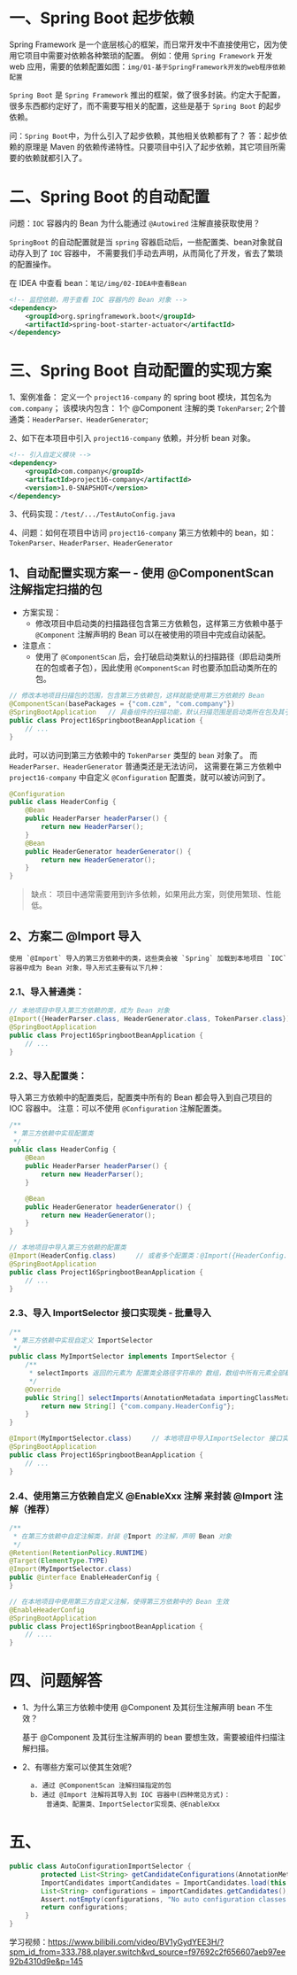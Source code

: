 # 一、Spring Boot 起步依赖

Spring Framework 是一个底层核心的框架，而日常开发中不直接使用它，因为使用它项目中需要对依赖各种繁琐的配置。
例如：使用 `Spring Framework` 开发web 应用，需要的依赖配置如图：`img/01-基于SpringFramework开发的web程序依赖配置`

`Spring Boot` 是 `Spring Framework` 推出的框架，做了很多封装。约定大于配置，很多东西都约定好了，而不需要写相关的配置，这些是基于 `Spring Boot` 的起步依赖。

问：`Spring Boot`中，为什么引入了起步依赖，其他相关依赖都有了？
答：起步依赖的原理是 Maven 的依赖传递特性。只要项目中引入了起步依赖，其它项目所需要的依赖就都引入了。

# 二、Spring Boot 的自动配置
问题：`IOC` 容器内的 Bean 为什么能通过 `@Autowired` 注解直接获取使用？

`SpringBoot` 的自动配置就是当 `spring` 容器启动后，一些配置类、bean对象就自动存入到了 `IOC` 容器中，
不需要我们手动去声明，从而简化了开发，省去了繁琐的配置操作。

在 IDEA 中查看 bean：`笔记/img/02-IDEA中查看Bean`

```xml
<!-- 监控依赖，用于查看 IOC 容器内的 Bean 对象 -->
<dependency>
    <groupId>org.springframework.boot</groupId>
    <artifactId>spring-boot-starter-actuator</artifactId>
</dependency>
```

# 三、Spring Boot 自动配置的实现方案
1、案例准备：
定义一个 `project16-company` 的 spring boot 模块，其包名为 `com.company`；
该模块内包含：
    1个 @Component 注解的类 `TokenParser`;
    2个普通类：`HeaderParser、HeaderGenerator`;

2、如下在本项目中引入 `project16-company` 依赖，并分析 bean 对象。

```xml
<!-- 引入自定义模块 -->
<dependency>
    <groupId>com.company</groupId>
    <artifactId>project16-company</artifactId>
    <version>1.0-SNAPSHOT</version>
</dependency>
```

3、代码实现：`/test/.../TestAutoConfig.java`

4、问题：如何在项目中访问 `project16-company` 第三方依赖中的 bean，如：`TokenParser、HeaderParser、HeaderGenerator`

## 1、自动配置实现方案一 - 使用 @ComponentScan 注解指定扫描的包
- 方案实现：
  - 修改项目中启动类的扫描路径包含第三方依赖包，这样第三方依赖中基于 `@Component` 注解声明的 Bean 可以在被使用的项目中完成自动装配。
- 注意点： 
  - 使用了 `@ComponentScan` 后，会打破启动类默认的扫描路径（即启动类所在的包或者子包），因此使用 `@ComponentScan` 时也要添加启动类所在的包。

```java
// 修改本地项目扫描包的范围，包含第三方依赖包，这样就能使用第三方依赖的 Bean 
@ComponentScan(basePackages = {"com.czm", "com.company"})
@SpringBootApplication   // 具备组件的扫描功能，默认扫描范围是启动类所在包及其子包。
public class Project16SpringbootBeanApplication {
    // ...
}
```

此时，可以访问到第三方依赖中的 `TokenParser` 类型的 `bean` 对象了。 而 `HeaderParser、HeaderGenerator` 普通类还是无法访问，
这需要在第三方依赖中 `project16-company` 中自定义 `@Configuration` 配置类，就可以被访问到了。

```java
@Configuration
public class HeaderConfig {
    @Bean
    public HeaderParser headerParser() {
        return new HeaderParser();
    } 
    @Bean
    public HeaderGenerator headerGenerator() {
        return new HeaderGenerator();
    }
}
```

> 缺点：
> 项目中通常需要用到许多依赖，如果用此方案，则使用繁琐、性能低。

## 2、方案二 @Import 导入

    使用 `@Import` 导入的第三方依赖中的类，这些类会被 `Spring` 加载到本地项目 `IOC` 容器中成为 Bean 对象，导入形式主要有以下几种：

### 2.1、导入普通类：

```java
// 本地项目中导入第三方依赖的类，成为 Bean 对象
@Import({HeaderParser.class, HeaderGenerator.class, TokenParser.class})
@SpringBootApplication
public class Project16SpringbootBeanApplication {
    // ... 
}
```


### 2.2、导入配置类：
导入第三方依赖中的配置类后，配置类中所有的 Bean 都会导入到自己项目的 IOC 容器中。
注意：可以不使用 `@Configuration` 注解配置类。

```java
/**
 * 第三方依赖中实现配置类
 */
public class HeaderConfig {
    @Bean
    public HeaderParser headerParser() {
        return new HeaderParser();
    }

    @Bean
    public HeaderGenerator headerGenerator() {
        return new HeaderGenerator();
    }
}
```

```java
// 本地项目中导入第三方依赖的配置类
@Import(HeaderConfig.class)     // 或者多个配置类：@Import({HeaderConfig.class, ...})
@SpringBootApplication
public class Project16SpringbootBeanApplication {
    // ... 
}
```

### 2.3、导入 ImportSelector 接口实现类 - 批量导入

```java
/**
 * 第三方依赖中实现自定义 ImportSelector 
 */
public class MyImportSelector implements ImportSelector {
    /**
     * selectImports 返回的元素为 配置类全路径字符串的 数组，数组中所有元素全部都会被IOC容器加载
     */
    @Override
    public String[] selectImports(AnnotationMetadata importingClassMetadata) {
        return new String[] {"com.company.HeaderConfig"};
    }
}
```

```java
@Import(MyImportSelector.class)     // 本地项目中导入ImportSelector 接口实现类，从而实现批量导入
@SpringBootApplication
public class Project16SpringbootBeanApplication {
    // ... 
}
```

### 2.4、使用第三方依赖自定义 @EnableXxx 注解 来封装 @Import 注解（推荐）
```java
/**
 * 在第三方依赖中自定注解类，封装 @Import 的注解，声明 Bean 对象
 */
@Retention(RetentionPolicy.RUNTIME)
@Target(ElementType.TYPE)
@Import(MyImportSelector.class)
public @interface EnableHeaderConfig {
}
```

```java
// 在本地项目中使用第三方自定义注解，使得第三方依赖中的 Bean 生效
@EnableHeaderConfig     
@SpringBootApplication
public class Project16SpringbootBeanApplication {
    // .... 
}
```

# 四、问题解答
* 1、为什么第三方依赖中使用 @Component 及其衍生注解声明 bean 不生效？
    
    基于 @Component 及其衍生注解声明的 bean 要想生效，需要被组件扫描注解扫描。


* 2、有哪些方案可以使其生效呢?

        a. 通过 @ComponentScan 注解扫描指定的包
        b. 通过 @Import 注解将其导入到 IOC 容器中(四种常见方式)：
            普通类、配置类、ImportSelector实现类、@EnableXxx


# 五、
```java
public class AutoConfigurationImportSelector {
        protected List<String> getCandidateConfigurations(AnnotationMetadata metadata, AnnotationAttributes attributes) {
        ImportCandidates importCandidates = ImportCandidates.load(this.autoConfigurationAnnotation, this.getBeanClassLoader());
        List<String> configurations = importCandidates.getCandidates();
        Assert.notEmpty(configurations, "No auto configuration classes found in META-INF/spring/" + this.autoConfigurationAnnotation.getName() + ".imports. If you are using a custom packaging, make sure that file is correct.");
        return configurations;
    }
}
```

学习视频：<https://www.bilibili.com/video/BV1yGydYEE3H/?spm_id_from=333.788.player.switch&vd_source=f97692c2f656607aeb97ee92b4310d9e&p=145>